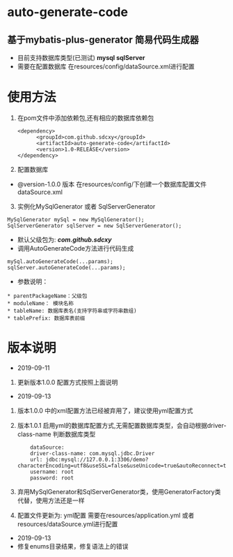 # auto-generate-code
## 基于mybatis-plus-generator 简易代码生成器

* 目前支持数据库类型(已测试) **mysql sqlServer**
* 需要在配置数据库 在resources/config/dataSource.xml进行配置


# 使用方法
1.  在pom文件中添加依赖包,还有相应的数据库依赖包
    ```
    <dependency>
          <groupId>com.github.sdcxy</groupId>
          <artifactId>auto-generate-code</artifactId>
          <version>1.0-RELEASE</version>
    </dependency>
    ```

2.  配置数据库
* @version-1.0.0 版本 在resources/config/下创建一个数据库配置文件 dataSource.xml


3.  实例化MySqlGenerator 或者 SqlServerGenerator
```
MySqlGenerator mySql = new MySqlGenerator();
SqlServerGenerator sqlServer = new SqlServerGenerator();
```

* 默认父级包为:  ***com.github.sdcxy***
* 调用AutoGenerateCode方法进行代码生成
```
mySql.autoGenerateCode(...params);
sqlServer.autoGenerateCode(...params);
```
* 参数说明：
```
* parentPackageName：父级包
* moduleName： 模块名称
* tableName: 数据库表名(支持字符串或字符串数组)
* tablePrefix: 数据库表前缀
```

# 版本说明
* 2019-09-11
1. 更新版本1.0.0 配置方式按照上面说明

* 2019-09-13
1. 版本1.0.0 中的xml配置方法已经被弃用了，建议使用yml配置方式
2. 版本1.0.1 启用yml的数据库配置方式,无需配置数据库类型，会自动根据driver-class-name 判断数据库类型
    ```$xslt
        dataSource:
        driver-class-name: com.mysql.jdbc.Driver
        url: jdbc:mysql://127.0.0.1:3306/demo?characterEncoding=utf8&useSSL=false&useUnicode=true&autoReconnect=true&serverTimezone=Asia/Shanghai
        username: root
        password: root
    ```
3. 弃用MySqlGenerator和SqlServerGenerator类，使用GeneratorFactory类代替，使用方法还是一样

4. 配置文件更新为: yml配置 需要在resources/application.yml 或者 resources/dataSource.yml进行配置

* 2019-09-13
* 修复enums目录结果，修复语法上的错误